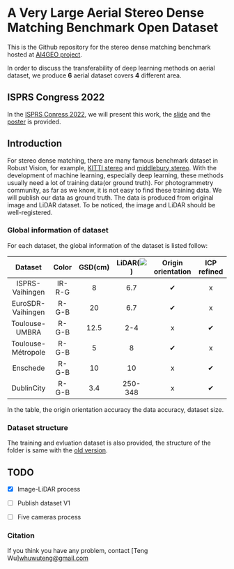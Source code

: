 # A Very Large Aerial Stereo Dense Matching Benchmark Open Dataset

This is the Github repository for the stereo dense matching benchmark hosted at [AI4GEO project](http://ai4geo.eu/index.php). 

In order to discuss the transferability of deep learning methods on aerial dataset, we produce **6** aerial dataset covers **4** different area.

## ISPRS Congress 2022

In the [ISPRS Conress 2022](https://www.isprs2022-nice.com/), we will present this work, the [slide](Poster_ISPRS2022.pdf) and the [poster](Poster_ISPRS2022.pdf) is provided.


## Introduction

For stereo dense matching, there are many famous benchmark dataset in Robust Vision, for example, [KITTI stereo](http://www.cvlibs.net/datasets/kitti/eval_scene_flow.php?benchmark=stereo) and [middlebury stereo](https://vision.middlebury.edu/stereo/).
With the development of machine learning, especially deep learning, these methods usually need a lot of training data(or ground truth). 
For photogrammetry community, as far as we know, it is not easy to find these training data. We will publish our data as ground truth. The data is produced from original image and LiDAR dataset. To be noticed, the image and LiDAR should be well-registered.

### Global information of dataset

For each dataset, the global information of the dataset is listed follow:

<!-- check refer to http://wfeii.com/2021/10/14/markdown-code.html -->
<!-- comment refer to https://www.w3cschool.cn/lme/q92a1srq.html -->

|     Dataset      | Color | GSD(cm) | LiDAR(<img src="https://render.githubusercontent.com/render/math?math=\large pt/m^2">) |Origin orientation|ICP refined|
| :----------: | :-----------: | :-----------: | :-----------: |:-----------: | :----------: |
|ISPRS-Vaihingen|IR-R-G|      8      |      6.7      | &#10004; |x|
|EuroSDR-Vaihingen|R-G-B|      20      |      6.7      | &#10004; |x|
|Toulouse-UMBRA|R-G-B|      12.5      |      2-4      | x |&#10004;|
|Toulouse-Métropole|R-G-B|      5      |      8     | &#10004; |x|
|Enschede|R-G-B|      10      |      10      |x |&#10004;|
|DublinCity|R-G-B|      3.4      |      250-348      |x |&#10004;|

In the table, the origin orientation accuracy  the data accuracy, dataset size. 

### Dataset structure

The training and evluation dataset is also provided, the structure of the folder is same with the [old version](https://github.com/whuwuteng/benchmark_ISPRS2021).


## TODO

- [x] Image-LiDAR process
- [ ] Publish dataset V1
- [ ] Five cameras process


### Citation

If you think you have any problem, contact [Teng Wu]<whuwuteng@gmail.com>


